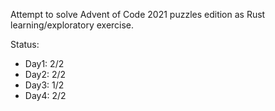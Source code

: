 Attempt to solve Advent of Code 2021 puzzles edition as Rust learning/exploratory exercise.

Status:
* Day1: 2/2
* Day2: 2/2
* Day3: 1/2
* Day4: 2/2
